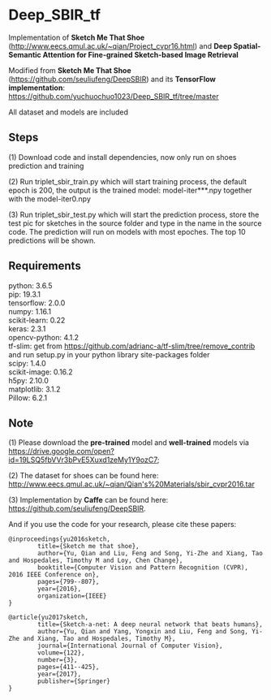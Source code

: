 # Deep_SBIR_tf
Implementation of **Sketch Me That Shoe** (http://www.eecs.qmul.ac.uk/~qian/Project_cvpr16.html) and **Deep Spatial-Semantic Attention for Fine-grained Sketch-based Image Retrieval**

Modified from **Sketch Me That Shoe** (https://github.com/seuliufeng/DeepSBIR) and its **TensorFlow implementation**:  https://github.com/yuchuochuo1023/Deep_SBIR_tf/tree/master

All dataset and models are included

## Steps

(1) Download code and install dependencies, now only run on shoes prediction and training

(2) Run triplet_sbir_train.py which will start training process, the default epoch is 200, the output is the trained model: model-iter***.npy together with the model-iter0.npy

(3) Run triplet_sbir_test.py which will start the prediction process, store the test pic for sketches in the source folder and type in the name in the source code. The prediction will run on models with most epoches. The top 10 predictions will be shown.


## Requirements


python: 3.6.5  
pip: 19.3.1  
tensorflow: 2.0.0  
numpy: 1.16.1  
scikit-learn: 0.22  
keras: 2.3.1  
opencv-python: 4.1.2  
tf-slim: get from https://github.com/adrianc-a/tf-slim/tree/remove_contrib and run setup.py in your python library site-packages folder  
scipy: 1.4.0  
scikit-image: 0.16.2  
h5py: 2.10.0  
matplotlib: 3.1.2  
Pillow: 6.2.1  


## Note

(1) Please download the **pre-trained** model and **well-trained** models via https://drive.google.com/open?id=19LSQ5fbVVr3bPvE5Xuxd1zeMy1Y9ozC7;

(2) The dataset for shoes can be found here: http://www.eecs.qmul.ac.uk/~qian/Qian's%20Materials/sbir_cvpr2016.tar

(3) Implementation by **Caffe** can be found here: https://github.com/seuliufeng/DeepSBIR.



And if you use the code for your research, please cite these papers:

    @inproceedings{yu2016sketch,
            title={Sketch me that shoe},
            author={Yu, Qian and Liu, Feng and Song, Yi-Zhe and Xiang, Tao and Hospedales, Timothy M and Loy, Chen Change},
            booktitle={Computer Vision and Pattern Recognition (CVPR), 2016 IEEE Conference on},
            pages={799--807},
            year={2016},
            organization={IEEE}
    }

    @article{yu2017sketch,
            title={Sketch-a-net: A deep neural network that beats humans},
            author={Yu, Qian and Yang, Yongxin and Liu, Feng and Song, Yi-Zhe and Xiang, Tao and Hospedales, Timothy M},
            journal={International Journal of Computer Vision},
            volume={122},
            number={3},
            pages={411--425},
            year={2017},
            publisher={Springer}
    }
    
